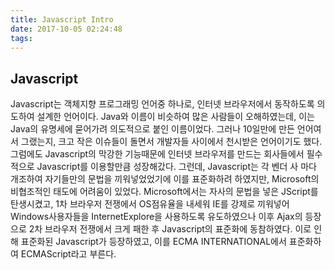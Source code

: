 ```yaml
---
title: Javascript Intro
date: 2017-10-05 02:24:48
tags:
---
```

## Javascript
Javascript는 객체지향 프로그래밍 언어중 하나로, 인터넷 브라우저에서 동작하도록 의도하여 설계한 언어이다.
Java와 이름이 비슷하여 많은 사람들이 오해하였는데, 이는 Java의 유명세에 묻어가려 의도적으로 붙인 이름이었다.
그러나 10일만에 만든 언어여서 그랬는지, 크고 작은 이슈들이 돌면서 개발자들 사이에서 천시받은 언어이기도 했다.
그럼에도 Javascript의 막강한 기능때문에 인터넷 브라우저를 만드는 회사들에서 필수적으로 Javascript를 이용할만큼 성장해갔다.
그런데, Javascript는 각 벤더 사 마다 개조하여 자기들만의 문법을 끼워넣었었기에 이를 표준화하려 하였지만, Microsoft의 비협조적인 태도에 어려움이 있었다.
Microsoft에서는 자사의 문법을 넣은 JScript를 탄생시켰고, 1차 브라우저 전쟁에서 OS점유율을 내세워 IE를 강제로 끼워넣어 Windows사용자들을 InternetExplore을 사용하도록 유도하였으나 이후 Ajax의 등장으로 2차 브라우저 전쟁에서 크게 패한 후 Javascript의 표준화에 동참하였다.
이로 인해 표준화된 Javascript가 등장하였고, 이를 ECMA INTERNATIONAL에서 표준화하여 ECMAScript라고 부른다.